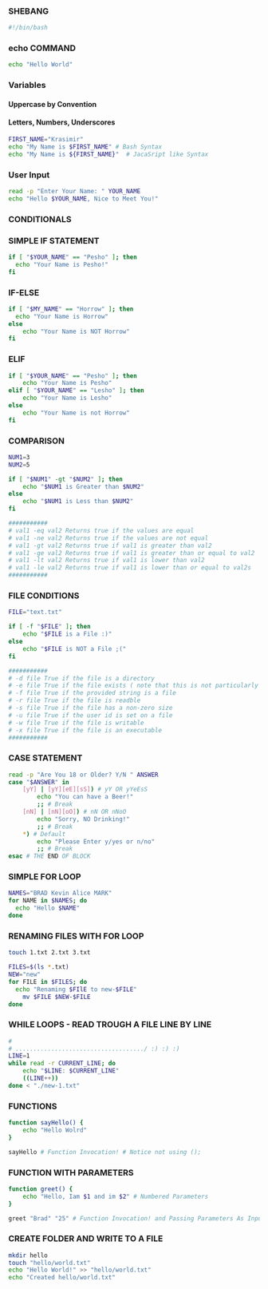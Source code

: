 ### SHEBANG
```bash
#!/bin/bash
```

### echo COMMAND
```bash
echo "Hello World"
```

### Variables
#### Uppercase by Convention
#### Letters, Numbers, Underscores
```bash
FIRST_NAME="Krasimir"
echo "My Name is $FIRST_NAME" # Bash Syntax
echo "My Name is ${FIRST_NAME}"  # JacaSript like Syntax
```

### User Input
```bash
read -p "Enter Your Name: " YOUR_NAME
echo "Hello $YOUR_NAME, Nice to Meet You!"
```

### CONDITIONALS

### SIMPLE IF STATEMENT
```bash
if [ "$YOUR_NAME" == "Pesho" ]; then
  echo "Your Name is Pesho!"
fi
```

### IF-ELSE
```bash
if [ "$MY_NAME" == "Horrow" ]; then
  echo "Your Name is Horrow"
else
	echo "Your Name is NOT Horrow"
fi
```

### ELIF
```bash
if [ "$YOUR_NAME" == "Pesho" ]; then
	echo "Your Name is Pesho"
elif [ "$YOUR_NAME" == "Lesho" ]; then
	echo "Your Name is Lesho"
else
	echo "Your Name is not Horrow"
fi
```

### COMPARISON
```bash
NUM1=3
NUM2=5

if [ "$NUM1" -gt "$NUM2" ]; then
	echo "$NUM1 is Greater than $NUM2"
else
	echo "$NUM1 is Less than $NUM2"
fi

###########
# val1 -eq val2 Returns true if the values are equal
# val1 -ne val2 Returns true if the values are not equal
# val1 -gt val2 Returns true if val1 is greater than val2
# val1 -ge val2 Returns true if val1 is greater than or equal to val2 
# val1 -lt val2 Returns true if val1 is lower than val2
# val1 -le val2 Returns true if val1 is lower than or equal to val2s
###########
```

### FILE CONDITIONS
```bash
FILE="text.txt"

if [ -f "$FILE" ]; then
	echo "$FILE is a File :)"
else
	echo "$FILE is NOT a File ;("
fi

###########
# -d file True if the file is a directory
# -e file True if the file exists ( note that this is not particularly portable, thus -f is genrally used )
# -f file True if the provided string is a file
# -r file True if the file is readble
# -s file True if the file has a non-zero size
# -u file True if the user id is set on a file
# -w file True if the file is writable
# -x file True if the file is an executable
###########
```

### CASE STATEMENT
```bash
read -p "Are You 18 or Older? Y/N " ANSWER
case "$ANSWER" in
	[yY] | [yY][eE][sS]) # yY OR yYeEsS
		echo "You can have a Beer!"
		;; # Break
	[nN] | [nN][oO]) # nN OR nNoO
		echo "Sorry, NO Drinking!"
		;; # Break
	*) # Default
		echo "Please Enter y/yes or n/no"
		;; # Break
esac # THE END OF BLOCK
```

### SIMPLE FOR LOOP
```bash
NAMES="BRAD Kevin Alice MARK"
for NAME in $NAMES; do
  echo "Hello $NAME"
done
```

### RENAMING FILES WITH FOR LOOP

```bash
touch 1.txt 2.txt 3.txt

FILES=$(ls *.txt)
NEW="new"
for FILE in $FILES; do
  echo "Renaming $FIlE to new-$FILE"
	mv $FILE $NEW-$FILE
done
```

### WHILE LOOPS - READ TROUGH A FILE LINE BY LINE
```bash
#
# ..................................../ :) :) :)
LINE=1
while read -r CURRENT_LINE; do
	echo "$LINE: $CURRENT_LINE"
	((LINE++))
done < "./new-1.txt"
```

### FUNCTIONS
```bash
function sayHello() {
	echo "Hello Wolrd"
}

sayHello # Function Invocation! # Notice not using ();
```

### FUNCTION WITH PARAMETERS
```bash
function greet() {
	echo "Hello, Iam $1 and im $2" # Numbered Parameters
}

greet "Brad" "25" # Function Invocation! and Passing Parameters As Input / YES :D
```

### CREATE FOLDER AND WRITE TO A FILE
```bash
mkdir hello
touch "hello/world.txt"
echo "Hello World!" >> "hello/world.txt"
echo "Created hello/world.txt"
```
